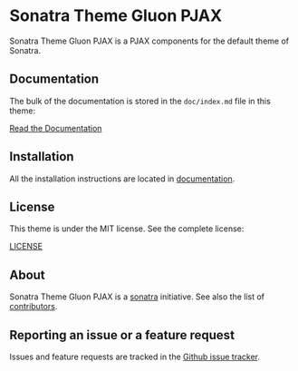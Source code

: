 Sonatra Theme Gluon PJAX
========================

Sonatra Theme Gluon PJAX is a PJAX components for the default theme of Sonatra.

Documentation
-------------

The bulk of the documentation is stored in the `doc/index.md`
file in this theme:

[Read the Documentation](doc/index.md)

Installation
------------

All the installation instructions are located in [documentation](doc/index.md).

License
-------

This theme is under the MIT license. See the complete license:

[LICENSE](LICENSE)

About
-----

Sonatra Theme Gluon PJAX is a [sonatra](https://github.com/sonatra) initiative.
See also the list of [contributors](https://github.com/sonatra/sonatra-theme-gluon-pjax/graphs/contributors).

Reporting an issue or a feature request
---------------------------------------

Issues and feature requests are tracked in the [Github issue tracker](https://github.com/sonatra/sonatra-theme-gluon-pjax/issues).
